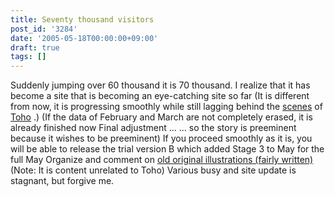 ```yaml
---
title: Seventy thousand visitors
post_id: '3284'
date: '2005-05-18T00:00:00+09:00'
draft: true
tags: []
---
```


Suddenly jumping over 60 thousand it is 70 thousand. I realize that it has become a site that is becoming an eye-catching site so far (It is different from now, it is progressing smoothly while still lagging behind the [scenes](https://danmaq.com/!/thA/) of [Toho](https://danmaq.com/!/thA/) .) (If the data of February and March are not completely erased, it is already finished now Final adjustment ... ... so the story is preeminent because it wishes to be preeminent) If you proceed smoothly as it is, you will be able to release the trial version B which added Stage 3 to May for the full May Organize and comment on [old original illustrations (fairly written)](https://danmaq.com/category/products/illustration) (Note: It is content unrelated to Toho) Various busy and site update is stagnant, but forgive me.
